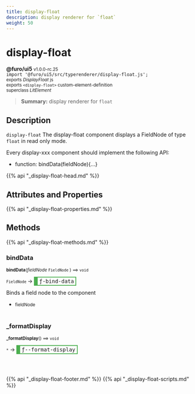 ```yaml
---
title: display-float
description: display renderer for `float`
weight: 50
---
```


# display-float
**@furo/ui5** <small>v1.0.0-rc.25</small>
<br>`import '@furo/ui5/src/typerenderer/display-float.js';`<small>
<br>exports *DisplayFloat* js
<br>exports `<display-float>` custom-element-definition
<br>superclass *LitElement*</small>

> **Summary:** display renderer for `float`

## Description

`display-float`
The display-float component displays a FieldNode of type `float` in read only mode.

Every display-xxx component should implement the following API:
- function: bindData(fieldNode){...}

{{% api "_display-float-head.md" %}}

## Attributes and Properties
{{% api "_display-float-properties.md" %}}






## Methods
{{% api "_display-float-methods.md" %}}


### **bindData**
<small>**bindData**(*fieldNode* `FieldNode` ) ⟹ `void`</small>

<small>`FieldNode` </small> →
<span  style="border-width:2px 2px 2px 10px; border-style: solid;border-color:  rgb(76, 175, 80);font-family:monospace; padding:2px 4px;">ƒ-bind-data</span>

Binds a field node to the component

- <small>fieldNode </small>
<br><br>

### **_formatDisplay**
<small>**_formatDisplay**() ⟹ `void`</small>

<small>`*`</small> →
<span  style="border-width:2px 2px 2px 10px; border-style: solid;border-color:  rgb(76, 175, 80);font-family:monospace; padding:2px 4px;">ƒ--format-display</span>



<br><br>





{{% api "_display-float-footer.md" %}}
{{% api "_display-float-scripts.md" %}}
